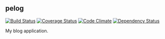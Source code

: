 ## pelog

[![Build Status](https://travis-ci.org/kadoppe/pelog.png?branch=master)](https://travis-ci.org/kadoppe/pelog)
[![Coverage Status](https://coveralls.io/repos/kadoppe/pelog/badge.png?branch=master)](https://coveralls.io/r/kadoppe/pelog?branch=master)
[![Code Climate](https://codeclimate.com/github/kadoppe/pelog.png)](https://codeclimate.com/github/kadoppe/pelog)
[![Dependency Status](https://gemnasium.com/kadoppe/pelog.png)](https://gemnasium.com/kadoppe/pelog)

My blog application.

